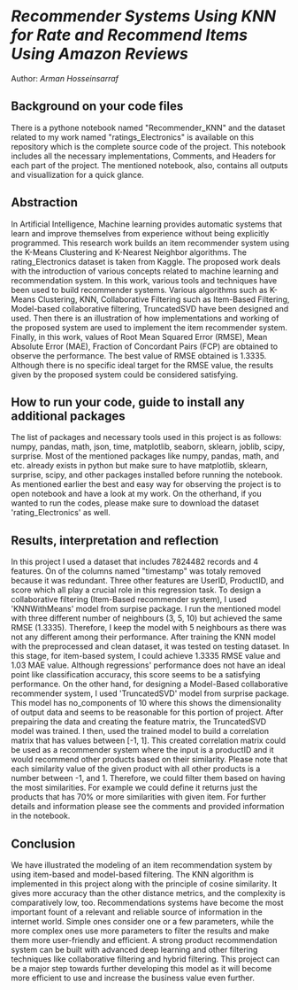 # *Recommender Systems Using KNN for Rate and Recommend Items Using Amazon Reviews*
Author: *Arman Hosseinsarraf*
## Background on your code files
  
There is a pythone notebook named "Recommender_KNN" and the dataset related to my work named "ratings_Electronics" is available on this repository which is the complete source code of the project. This notebook includes all the necessary implementations, Comments, and Headers for each part of the project. The mentioned notebook, also, contains all outputs and visuallization for a quick glance. 

## Abstraction

In Artificial Intelligence, Machine learning provides automatic systems that learn and improve themselves from experience without being explicitly programmed. This research work builds an item recommender system using the K-Means Clustering and K-Nearest Neighbor algorithms. The rating_Electronics dataset is taken from Kaggle. The proposed work deals with the introduction of various concepts related to machine learning and recommendation system. In this work, various tools and techniques have been used to build recommender systems. Various algorithms such as K-Means Clustering, KNN, Collaborative Filtering such as Item-Based Filtering, Model-based collaborative filtering, TruncatedSVD have been designed and used. Then there is an illustration of how implementations and working of the proposed system are used to implement the item recommender system. Finally, in this work, values of Root Mean Squared Error (RMSE), Mean Absolute Error (MAE), Fraction of Concordant Pairs (FCP) are obtained to observe the performance. The best value of RMSE obtained is 1.3335. Although there is no specific ideal target for the RMSE value, the results given by the proposed system could be considered satisfying.
    
## How to run your code, guide to install any additional packages

The list of packages and necessary tools used in this project is as follows: numpy, pandas, math, json, time, matplotlib, seaborn, sklearn, joblib, scipy, surprise. Most of the mentioned packages like numpy, pandas, math, and etc. already exists in python but make sure to have matplotlib, sklearn, surprise, scipy, and other packages installed before running the notebook. As mentioned earlier the best and easy way for observing the project is to open notebook and have a look at my work. On the otherhand, if you wanted to run the codes, please make sure to download the dataset 'rating_Electronics' as well.

## Results, interpretation and reflection

In this project I used a dataset that includes 7824482 records and 4 features. On of the columns named "timestamp" was totaly removed because it was redundant. Three other features are UserID, ProductID, and score which all play a crucial role in this regression task. To design a collaborative filtering (Item-Based recommender system), I used 'KNNWithMeans' model from surpise package. I run the mentioned model with three different number of neighbours (3, 5, 10) but achieved the same RMSE (1.3335). Therefore, I keep the model with 5 neighbours as there was not any different among their performance. After training the KNN model with the preprocessed and clean dataset, it was tested on testing dataset. In this stage, for item-based system, I could achieve 1.3335 RMSE value and 1.03 MAE value. Although regressions' performance does not have an ideal point like classification accuracy, this score seems to be a satisfying performance. On the other hand, for designing a Model-Based collaborative recommender system, I used 'TruncatedSVD' model from surprise package. This model has no_components of 10 where this shows the dimensionality of output data and seems to be reasonable for this portion of project. After prepairing the data and creating the feature matrix, the TruncatedSVD model was trained. I then, used the trained model to build a correlation matrix that has values between [-1, 1]. This created correlation matrix could be used as a recommender system where the input is a productID and it would recommend other products based on their similarity. Please note that each similarity value of the given product with all other products is a number between -1, and 1. Therefore, we could filter them based on having the most similarities. For example we could define it returns just the products that has 70% or more similarities with given item. For further details and information please see the comments and provided information in the notebook.

## Conclusion

We have illustrated the modeling of an item recommendation system by using item-based and model-based filtering. The KNN algorithm is implemented in this project along with the principle of cosine similarity. It gives more accuracy than the other distance metrics, and the complexity is comparatively low, too. Recommendations systems have become the most important fount of a relevant and reliable source of information in the internet world. Simple ones consider one or a few parameters, while the more complex ones use more parameters to filter the results and make them more user-friendly and efficient. A strong product recommendation system can be built with advanced deep learning and other filtering techniques like collaborative filtering and hybrid filtering. This project can be a major step towards further developing this model as it will become more efficient to use and increase the business value even further.
